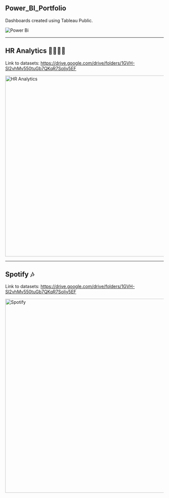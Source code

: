 ## Power_BI_Portfolio

Dashboards created using Tableau Public.

![Power Bi](https://img.shields.io/badge/power_bi-F2C811?style=flat&logo=powerbi&logoColor=black)

---
## HR Analytics 👩‍💼👨‍💼

Link to datasets: https://drive.google.com/drive/folders/1GVH-Sl2vhMv550tuGb7QKqR7SoIjy5EF

<img width="574" alt="HR Analytics" src="https://github.com/Klaud247/Power_BI_Portfolio/assets/161705800/b04f3029-ed2c-488f-a314-09f56591d463">

---
## Spotify 🎶

Link to datasets: https://drive.google.com/drive/folders/1GVH-Sl2vhMv550tuGb7QKqR7SoIjy5EF

<img width="615" alt="Spotify" src="https://github.com/Klaud247/Power_BI_Portfolio/assets/161705800/aaf0f846-e0a9-4264-9741-aca9b88347fc">
